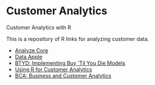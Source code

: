 Customer Analytics
================

Customer Analytics with R

This is a repository of R links for analyzing customer data.

 -  [Analyze Core](http://analyzecore.com)
 -  [Data Apple](http://www.dataapple.net)
 - [BTYD: Implementing Buy 'Til You Die Models](http://cran.r-project.org/web/packages/BTYD/)
 - [Using R for Customer Analytics](https://ds4ci.files.wordpress.com/2013/09/ciwr_2introandpracticals.pdf) 
 - [BCA: Business and Customer Analytics](http://cran.r-project.org/web/packages/BCA/) 

